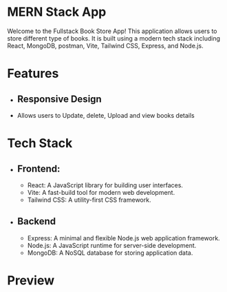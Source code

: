 # MERN Stack App
Welcome to the Fullstack Book Store App! This application allows users to store different type of books. It is built using a modern tech stack including React, MongoDB, postman, Vite, Tailwind CSS, Express, and Node.js.

# Features
  + ## Responsive Design
  + Allows users to Update, delete, Upload and view books details

# Tech Stack
  * ## Frontend:
      + React: A JavaScript library for building user interfaces.
      + Vite: A fast-build tool for modern web development.
      + Tailwind CSS: A utility-first CSS framework.
  * ## Backend
      + Express: A minimal and flexible Node.js web application framework.
      + Node.js: A JavaScript runtime for server-side development.
      + MongoDB: A NoSQL database for storing application data.

# Preview


